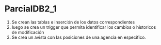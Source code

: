 # ParcialDB2_1

1. Se crean las tablas e inserción de los datos correspondientes
2. luego se crea un trigger que permita identificar los cambios o historicos de modificación
3. Se crea un avista con las posiciones de una agencia en especifico. 


